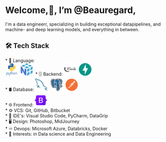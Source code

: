 <H1><B> Welcome,👋, I’m @Beauregard,</B></H1>
I'm a data engineerr, specializing in building exceptional datapipelines, and machine- and deep learning models, and everything in between.

<H2>🛠 Tech Stack</H2>
* 📜 Language: <div></div>  <img src="https://github.com/devicons/devicon/blob/master/icons/python/python-original-wordmark.svg" title="Python" alt="Python" width="40" height="40"/>&nbsp; <img src="https://github.com/devicons/devicon/blob/master/icons/numpy/numpy-original.svg" title="Numpy" alt="sf" width="40" height="40"/>&nbsp; </div>
* 🗄 Backend:  <img src="https://github.com/devicons/devicon/blob/master/icons/flask/flask-original-wordmark.svg" title="Flask" alt="Flask" width="40" height="40"/>&nbsp; <img src="https://github.com/devicons/devicon/blob/master/icons/fastapi/fastapi-original.svg" title="FastAPI" alt="FastAPI" width="40" height="40"/>&nbsp; <br>
* 🛢 Database:  <img src="https://github.com/devicons/devicon/blob/master/icons/mysql/mysql-original.svg" title="MySQL" alt="MySQL" width="40" height="40"/>&nbsp;
   <img src="https://github.com/devicons/devicon/blob/master/icons/postgresql/postgresql-original.svg" title="postgresql" alt="postgresql" width="40" height="40"/>&nbsp;
   <img src="https://github.com/devicons/devicon/blob/master/icons/postman/postman-original.svg" title="postman" alt="postman" width="40" height="40"/>&nbsp; <br>
* 🌐 Frontend:   <img src="https://github.com/devicons/devicon/blob/master/icons/bootstrap/bootstrap-original.svg"  title="bootstrap" alt="bootstrap" width="40" height="40"/>&nbsp; <br>
* ⚙️ VCS:       Git, GitHub, Bitbucket<br>
* 🔧 IDE's:     Visual Studio Code, PyCharm, DataGrip<br>
* 🖥 Design:    Photoshop, MidJourney<br>
* ♾️ Devops:    Microsoft Azure, Databricks, Docker<br>
* 👀 Interests: in Data science and Data Engineering<br>




 
  



<!---
Beauregards/Beauregards is a ✨ special ✨ repository because its `README.md` (this file) appears on your GitHub profile.
You can click the Preview link to take a look at your changes.
--->
